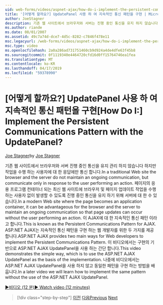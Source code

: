```yaml
---
uid: web-forms/videos/aspnet-ajax/how-do-i-implement-the-persistent-communications-pattern-with-the-updatepanel
title: '[어떻게 할까요?] UpdatePanel 사용 하 여 지속적인 통신 패턴을 구현 | Microsoft 문서'
author: JoeStagner
description: 기존 웹 사이트에서 브라우저와 서버는 진행 중인 통신을 유지 하지 않습니다 하지만 통신을 수행 하는 사용자에 대 한 응답에만...
ms.author: riande
ms.date: 08/01/2007
ms.assetid: 49c7a74d-dce7-4d5c-8282-c7846f478e11
msc.legacyurl: /web-forms/videos/aspnet-ajax/how-do-i-implement-the-persistent-communications-pattern-with-the-updatepanel
msc.type: video
ms.openlocfilehash: 2a0a286ad731751460cb9d924a4de4dfe63f45b8
ms.sourcegitcommit: 0f1119340e4464720cfd16d0ff15764746ea1fea
ms.translationtype: MT
ms.contentlocale: ko-KR
ms.lasthandoff: 04/17/2019
ms.locfileid: "59378990"
---
```

# <a name="how-do-i-implement-the-persistent-communications-pattern-with-the-updatepanel"></a><span data-ttu-id="ed3bf-104">[어떻게 할까요?] UpdatePanel 사용 하 여 지속적인 통신 패턴을 구현</span><span class="sxs-lookup"><span data-stu-id="ed3bf-104">[How Do I:] Implement the Persistent Communications Pattern with the UpdatePanel?</span></span>

<span data-ttu-id="ed3bf-105">[Joe Stagner](https://github.com/JoeStagner)</span><span class="sxs-lookup"><span data-stu-id="ed3bf-105">by [Joe Stagner](https://github.com/JoeStagner)</span></span>

<span data-ttu-id="ed3bf-106">기존 웹 사이트에서 브라우저와 서버 진행 중인 통신을 유지 관리 하지 않습니다 하지만 작업을 수행 하는 사용자에 대 한 응답에만 통신 합니다.</span><span class="sxs-lookup"><span data-stu-id="ed3bf-106">In a traditional Web site the browser and the server do not maintain an ongoing communication, but communicate only in response to the user performing an action.</span></span> <span data-ttu-id="ed3bf-107">페이지의 응용 프로그램 컨테이너 되는 최신 웹 사이트에 브라우저 및 페이지 업데이트 작업을 수행 하는 사용자 없이 발생할 수 있도록 진행 중인 통신을 유지 하기 위해 서버에 대 한 수 있습니다.</span><span class="sxs-lookup"><span data-stu-id="ed3bf-107">In a modern Web site where the page becomes an application container, it can be advantageous for the browser and the server to maintain an ongoing communication so that page updates can occur without the user performing an action.</span></span> <span data-ttu-id="ed3bf-108">이 AJAX에 대 한 지속적인 통신 패턴 이라고 합니다.</span><span class="sxs-lookup"><span data-stu-id="ed3bf-108">This is known as the Persistent Communications Pattern for AJAX.</span></span> <span data-ttu-id="ed3bf-109">ASP.NET AJAX는 지속적인 통신 패턴을 구현 하는 웹 개발자를 위한 두 가지를 제공 합니다.</span><span class="sxs-lookup"><span data-stu-id="ed3bf-109">ASP.NET AJAX provides two main ways for Web developers to implement the Persistent Communications Pattern.</span></span> <span data-ttu-id="ed3bf-110">이 비디오에서는 구현의 기반으로 ASP.NET AJAX UpdatePanel을 사용 하는 간단 합니다.</span><span class="sxs-lookup"><span data-stu-id="ed3bf-110">This video demonstrates the simple way, which is to use the ASP.NET AJAX UpdatePanel as the basis of the implementation.</span></span> <span data-ttu-id="ed3bf-111">나중에 비디오에서는 ASP.NET AJAX UpdatePanel을 사용 하지 않고 동일한 패턴을 구현 하는 방법을 배웁니다.</span><span class="sxs-lookup"><span data-stu-id="ed3bf-111">In a later video we will learn how to implement the same pattern without the use of the ASP.NET AJAX UpdatePanel.</span></span>

[<span data-ttu-id="ed3bf-112">&#9654;비디오 (12 분)</span><span class="sxs-lookup"><span data-stu-id="ed3bf-112">&#9654; Watch video (12 minutes)</span></span>](https://channel9.msdn.com/Blogs/ASP-NET-Site-Videos/how-do-i-implement-the-persistent-communications-pattern-with-the-updatepanel)

> [!div class="step-by-step"]
> <span data-ttu-id="ed3bf-113">[이전](how-do-i-use-the-conditional-updatemode-of-the-updatepanel.md)
> [다음](how-do-i-localize-an-aspnet-ajax-application.md)</span><span class="sxs-lookup"><span data-stu-id="ed3bf-113">[Previous](how-do-i-use-the-conditional-updatemode-of-the-updatepanel.md)
[Next](how-do-i-localize-an-aspnet-ajax-application.md)</span></span>
